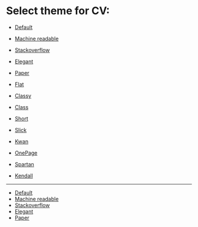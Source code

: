 # Select theme for CV:

* [Default](http://resume.gordonrudman.com)
* [Machine readable](machineReadableResume.html)

* [Stackoverflow](http://resume.gordonrudman.com?theme=stackoverflow)
* [Elegant](http://resume.gordonrudman.com?theme=Elegant)
* [Paper](http://resume.gordonrudman.com?theme=Paper)
* [Flat](http://resume.gordonrudman.com?theme=Flat)
* [Classy](http://resume.gordonrudman.com?theme=Classy)
* [Class](http://resume.gordonrudman.com?theme=Class)
* [Short](http://resume.gordonrudman.com?theme=Short)
* [Slick](http://resume.gordonrudman.com?theme=Slick)
* [Kwan](http://resume.gordonrudman.com?theme=Kwan)
* [OnePage](http://resume.gordonrudman.com?theme=OnePage)
* [Spartan](http://resume.gordonrudman.com?theme=Spartan)
* [Kendall](http://resume.gordonrudman.com?theme=Kendall) 

<hr/>

* <a href="http://resume.gordonrudman.com" target="_blank">Default</a>
* <a href="machineReadableResume.html" target="_blank">Machine readable</a>
* <a href="http://resume.gordonrudman.com?theme=stackoverflow" target="_blank">Stackoverflow</a>
* <a href="http://resume.gordonrudman.com?theme=elegant" target="_blank">Elegant</a>
* <a href="http://resume.gordonrudman.com?theme=Paper" target="_blank">Paper</a>
           
